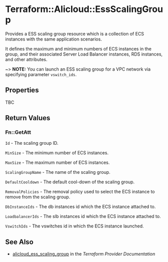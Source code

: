 # Terraform::Alicloud::EssScalingGroup

Provides a ESS scaling group resource which is a collection of ECS instances with the same application scenarios.

It defines the maximum and minimum numbers of ECS instances in the group, and their associated Server Load Balancer instances, RDS instances, and other attributes.

~> **NOTE:** You can launch an ESS scaling group for a VPC network via specifying parameter `vswitch_ids`.

## Properties

TBC

## Return Values

### Fn::GetAtt

`Id` - The scaling group ID.

`MinSize` - The minimum number of ECS instances.

`MaxSize` - The maximum number of ECS instances.

`ScalingGroupName` - The name of the scaling group.

`DefaultCooldown` - The default cool-down of the scaling group.

`RemovalPolicies` - The removal policy used to select the ECS instance to remove from the scaling group.

`DbInstanceIds` - The db instances id which the ECS instance attached to.

`LoadbalancerIds` - The slb instances id which the ECS instance attached to.

`VswitchIds` - The vswitches id in which the ECS instance launched.

## See Also

* [alicloud_ess_scaling_group](https://www.terraform.io/docs/providers/alicloud/r/ess_scaling_group.html) in the _Terraform Provider Documentation_
